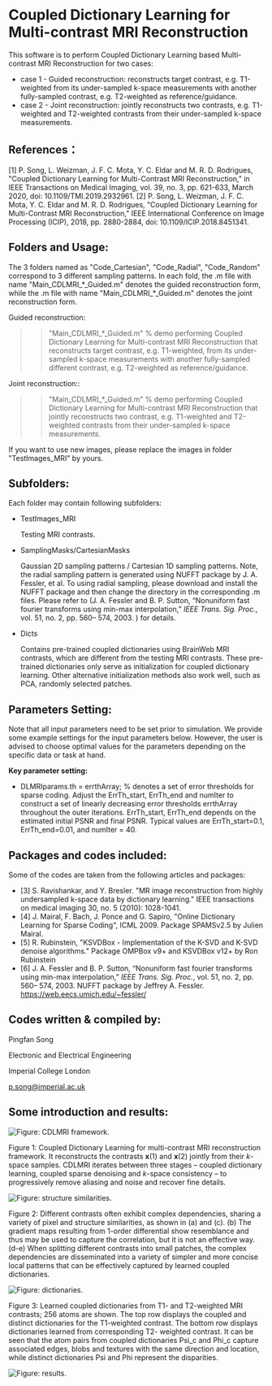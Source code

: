 # Coupled Dictionary Learning for Multi-contrast MRI Reconstruction

This software is to perform Coupled Dictionary Learning based Multi-contrast MRI Reconstruction for two cases: 
* case 1 - Guided reconstruction: reconstructs target contrast, e.g. T1-weighted from its under-sampled k-space measurements with another fully-sampled contrast, e.g. T2-weighted as reference/guidance. 
* case 2 - Joint reconstruction: jointly reconstructs two contrasts, e.g. T1-weighted and T2-weighted contrasts from their under-sampled k-space measurements.

References：
----------------------------
[1] P. Song, L. Weizman, J. F. C. Mota, Y. C. Eldar and M. R. D. Rodrigues, "Coupled Dictionary Learning for Multi-Contrast MRI Reconstruction," in IEEE Transactions on Medical Imaging, vol. 39, no. 3, pp. 621-633, March 2020, doi: 10.1109/TMI.2019.2932961.
[2] P. Song, L. Weizman, J. F. C. Mota, Y. C. Eldar and M. R. D. Rodrigues, "Coupled Dictionary Learning for Multi-Contrast MRI Reconstruction," IEEE International Conference on Image Processing (ICIP), 2018, pp. 2880-2884, doi: 10.1109/ICIP.2018.8451341.


Folders and Usage:
----------------------------
The 3 folders named as "Code_Cartesian", "Code_Radial", "Code_Random" correspond to 3 different sampling patterns. In each fold, the .m file with name "Main_CDLMRI\_\*\_Guided.m" denotes the guided reconstruction form, while the .m file with name "Main_CDLMRI\_\*\_Guided.m" denotes the joint reconstruction form.

Guided reconstruction:
>> "Main_CDLMRI\_\*\_Guided.m"  % demo performing Coupled Dictionary Learning for Multi-contrast MRI Reconstruction that reconstructs target contrast, e.g. T1-weighted, from its under-sampled k-space measurements with another fully-sampled different contrast, e.g. T2-weighted as reference/guidance.  

Joint reconstruction::
>> "Main_CDLMRI\_\*\_Guided.m" % demo performing Coupled Dictionary Learning for Multi-contrast MRI Reconstruction that jointly reconstructs two contrast, e.g. T1-weighted and T2-weighted contrasts from their under-sampled k-space measurements.

If you want to use new images, please replace the images in folder "TestImages_MRI" by yours.

Subfolders:
----------------------------
Each folder may contain following subfolders:

- TestImages_MRI

  Testing MRI contrasts.

- SamplingMasks/CartesianMasks

  Gaussian 2D sampling patterns / Cartesian 1D sampling patterns. Note, the radial sampling pattern is generated using NUFFT package by J. A. Fessler, et al. To using radial sampling, please download and install the NUFFT package and then change the directory in the corresponding .m files. Please refer to (J. A. Fessler and B. P. Sutton, “Nonuniform fast fourier transforms using min-max interpolation,” *IEEE Trans. Sig. Proc.*, vol. 51, no. 2, pp. 560– 574, 2003. ) for details.

- Dicts

  Contains pre-trained coupled dictionaries using BrainWeb MRI contrasts, which are different from the testing MRI contrasts.  These pre-trained dictionaries only serve as initialization for coupled dictionary learning. Other alternative initialization methods also work well, such as PCA, randomly selected patches.


Parameters Setting:
----------------------------
Note that all input parameters need to be set prior to simulation. We provide some example settings for the input parameters below. However, the user is advised to choose optimal values for the parameters depending on the specific data or task at hand.

**Key parameter setting:**
+ DLMRIparams.th = errthArray; % denotes a set of error thresholds for sparse coding. Adjust the ErrTh_start, ErrTh_end and numIter to construct a set of linearly decreasing error thresholds errthArray throughout the outer iterations. ErrTh_start, ErrTh_end depends on the estimated initial PSNR and final PSNR. Typical values are ErrTh_start=0.1, ErrTh_end=0.01, and numIter = 40.


Packages and codes included:
----------------------------
Some of the codes are taken from the following articles and packages:

* [3] S. Ravishankar, and Y. Bresler. "MR image reconstruction from highly undersampled k-space data by dictionary learning." IEEE transactions on medical imaging 30, no. 5 (2010): 1028-1041.
* [4] J. Mairal, F. Bach, J. Ponce and G. Sapiro, "Online Dictionary Learning for Sparse Coding", ICML 2009. Package SPAMSv2.5 by Julien Mairal.
* [5] R. Rubinstein, "KSVDBox - Implementation of the K-SVD and K-SVD denoise algorithms." Package OMPBox v9+ and KSVDBox v12+ by Ron Rubinstein
* [6] J. A. Fessler and B. P. Sutton, “Nonuniform fast fourier transforms using min-max interpolation,” *IEEE Trans. Sig. Proc.*, vol. 51, no. 2, pp. 560– 574, 2003. NUFFT package by Jeffrey A. Fessler. https://web.eecs.umich.edu/~fessler/

Codes written & compiled by:
----------------------------
Pingfan Song

Electronic and Electrical Engineering

Imperial College London

p.song@imperial.ac.uk



Some introduction and results:
----------------------------

![Figure: CDLMRI framework.](./Pictures/Fig1.png)

Figure 1: Coupled Dictionary Learning for multi-contrast MRI reconstruction framework. It reconstructs the contrasts **x**(1) and **x**(2) jointly from their *k*-space samples. CDLMRI iterates between three stages – coupled dictionary learning, coupled sparse denoising and *k*-space consistency – to progressively remove aliasing and noise and recover fine details.  



![Figure: structure similarities.](./Pictures/Fig2.png)

Figure 2: Different contrasts often exhibit complex dependencies, sharing a variety of pixel and structure similarities, as shown in (a) and (c). (b) The gradient maps resulting from 1-order differential show resemblance and thus may be used to capture the correlation, but it is not an effective way. (d-e) When splitting different contrasts into small patches, the complex dependencies are disseminated into a variety of simpler and more concise local patterns that can be effectively captured by learned coupled dictionaries. 



![Figure: dictionaries.](./Pictures/Fig4.png)

Figure 3: Learned coupled dictionaries from T1- and T2-weighted MRI contrasts; 256 atoms are shown. The top row displays the coupled and distinct dictionaries for the T1-weighted contrast. The bottom row displays dictionaries learned from corresponding T2- weighted contrast. It can be seen that the atom pairs from coupled dictionaries Psi_c and Phi_c capture associated edges, blobs and textures with the same direction and location, while distinct dictionaries Psi and Phi represent the disparities.



![Figure: results.](./Pictures/Fig11.png)



